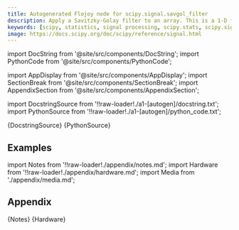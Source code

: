 ```yaml
---
title: Autogenerated Flojoy node for scipy.signal.savgol_filter
description: Apply a Savitzky-Golay filter to an array. This is a 1-D filter. If `x`  has dimension greater than 1, `axis` determines the axis along which the filter is applied.
keywords: [scipy, statistics, signal processing, scipy.stats, scipy.signal, scipy.signal.savgol_filter]
image: https://docs.scipy.org/doc/scipy/reference/signal.html
---
```


[//]: # (Custom component imports)

import DocString from '@site/src/components/DocString';
import PythonCode from '@site/src/components/PythonCode';

import AppDisplay from '@site/src/components/AppDisplay';
import SectionBreak from '@site/src/components/SectionBreak';
import AppendixSection from '@site/src/components/AppendixSection';

[//]: # (Docstring)

import DocstringSource from '!!raw-loader!./a1-[autogen]/docstring.txt';
import PythonSource from '!!raw-loader!./a1-[autogen]/python_code.txt';


<DocString>{DocstringSource}</DocString>
<PythonCode GLink='SCIPY/signal/SAVGOL_FILTER/SAVGOL_FILTER.py'>{PythonSource}</PythonCode>


<SectionBreak />

    

[//]: # (Examples)

## Examples

<AppDisplay 
  GLink='SCIPY/signal/SAVGOL_FILTER'
  nodeLabel='SAVGOL_FILTER'>
</AppDisplay>

<SectionBreak />

    

[//]: # (Appendix)

import Notes from '!!raw-loader!./appendix/notes.md';
import Hardware from '!!raw-loader!./appendix/hardware.md';
import Media from './appendix/media.md';

## Appendix

<AppendixSection index={0} folderPath='nodes/SCIPY/signal/SAVGOL_FILTER/appendix/'>{Notes}</AppendixSection>
<AppendixSection index={1} folderPath='nodes/SCIPY/signal/SAVGOL_FILTER/appendix/'>{Hardware}</AppendixSection>
<AppendixSection index={2} folderPath='nodes/SCIPY/signal/SAVGOL_FILTER/appendix/'><Media/></AppendixSection>


